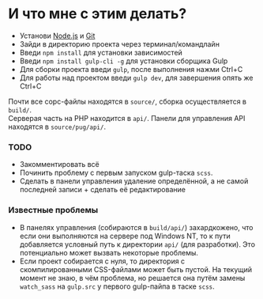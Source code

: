 # И что мне с этим делать?

* Установи [Node.js](https://nodejs.org/en/download/) и [Git](https://git-scm.com/downloads)
* Зайди в директорию проекта через терминал/командлайн
* Введи `npm install` для установки зависимостей
* Введи `npm install gulp-cli -g` для установки сборщика Gulp
* Для сборки проекта введи `gulp`, после выполнения нажми Ctrl+C
* Для работы над проектом введи `gulp dev`, для завершения опять же Ctrl+C

Почти все сорс-файлы находятся в `source/`, сборка осуществляется в  `build/`.  
Серверая часть на PHP находится в `api/`. Панели для управления API находятся в `source/pug/api/`.

### TODO

* Закомментировать всё
* Починить проблему с первым запуском gulp-таска `scss`.
* Сделать в панели управления удаление определённой, а не самой последней записи + сделать её редактирование

### Известные проблемы

* В панелях управления (собираются в `build/api/`) захардкожено, что если они выполняются на сервере под Windows NT, то к пути добавляется условный путь к директории `api/` (для разработки). Это потенциально может вызвать некоторые проблемы.
* Если проект собирается с нуля, то директория с скомпилированными CSS-файлами может быть пустой. На текущий момент не знаю, в чём проблема, но решается она путём замены `watch_sass` на `gulp.src` у первого gulp-пайпа в таске `scss`.
